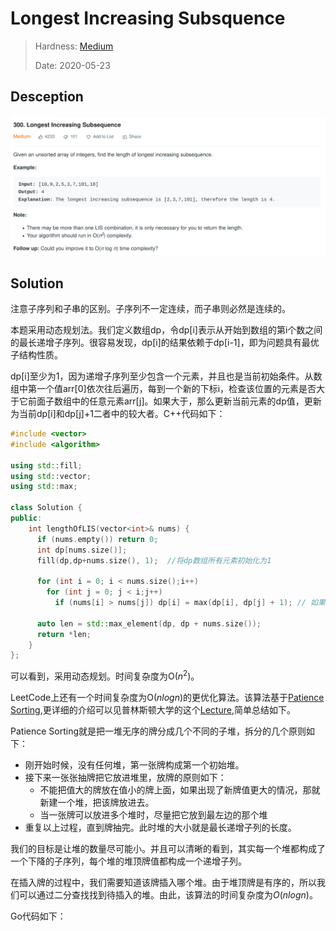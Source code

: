 # Longest Increasing Subsquence

>
>  Hardness: [Medium](https://leetcode.com/problems/longest-increasing-subsequence/)
>
>  Date: 2020-05-23


## Desception

![](./LIS.png)

## Solution

注意子序列和子串的区别。子序列不一定连续，而子串则必然是连续的。

本题采用动态规划法。我们定义数组dp，令dp[i]表示从开始到数组的第i个数之间的最长递增子序列。很容易发现，dp[i]的结果依赖于dp[i-1]，即为问题具有最优子结构性质。

dp[i]至少为1，因为递增子序列至少包含一个元素，并且也是当前初始条件。从数组中第一个值arr[0]依次往后遍历，每到一个新的下标i，检查该位置的元素是否大于它前面子数组中的任意元素arr[j]。如果大于，那么更新当前元素的dp值，更新为当前dp[i]和dp[j]+1二者中的较大者。C++代码如下：

```c++
#include <vector>
#include <algorithm>

using std::fill;
using std::vector;
using std::max;

class Solution {
public:
    int lengthOfLIS(vector<int>& nums) {
      if (nums.empty()) return 0;
      int dp[nums.size()];
      fill(dp,dp+nums.size(), 1);  //将dp数组所有元素初始化为1

      for (int i = 0; i < nums.size();i++) 
        for (int j = 0; j < i;j++)
          if (nums[i] > nums[j]) dp[i] = max(dp[i], dp[j] + 1); // 如果当前值大于前面子数组中的任意一个值，那么就更新当前值的dp

      auto len = std::max_element(dp, dp + nums.size());
      return *len;
    }
};
```

可以看到，采用动态规划。时间复杂度为O($n^2$)。

LeetCode上还有一个时间复杂度为O($nlogn$)的更优化算法。该算法基于[Patience Sorting](https://en.wikipedia.org/wiki/Patience_sorting),更详细的介绍可以见普林斯顿大学的这个[Lecture](https://www.cs.princeton.edu/courses/archive/spring13/cos423/lectures/LongestIncreasingSubsequence.pdf),简单总结如下。

Patience Sorting就是把一堆无序的牌分成几个不同的子堆，拆分的几个原则如下：

- 刚开始时候，没有任何堆，第一张牌构成第一个初始堆。
- 接下来一张张抽牌把它放进堆里，放牌的原则如下：
  - 不能把值大的牌放在值小的牌上面，如果出现了新牌值更大的情况，那就新建一个堆，把该牌放进去。
  - 当一张牌可以放进多个堆时，尽量把它放到最左边的那个堆
- 重复以上过程，直到牌抽完。此时堆的大小就是最长递增子列的长度。


我们的目标是让堆的数量尽可能小。并且可以清晰的看到，其实每一个堆都构成了一个下降的子序列，每个堆的堆顶牌值都构成一个递增子列。

在插入牌的过程中，我们需要知道该牌插入哪个堆。由于堆顶牌是有序的，所以我们可以通过二分查找找到待插入的堆。由此，该算法的时间复杂度为$O(nlogn)$。

Go代码如下：

```go



```
